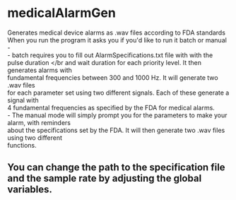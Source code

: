# medicalAlarmGen
Generates medical device alarms as .wav files according to FDA standards </br>
When you run the program it asks you if you'd like to run it batch or manual - </br>
    - batch requires you to fill out AlarmSpecifications.txt file with with the pulse duration </br
      and wait duration for each priority level. It then generates alarms with </br>
      fundamental frequencies between 300 and 1000 Hz. It will generate two .wav files </br>
      for each parameter set using two different signals. Each of these generate a signal with </br>
      4 fundamental frequencies as specified by the FDA for medical alarms.</br>
    - The manual mode will simply prompt you for the parameters to make your alarm, with reminders</br>
      about the specifications set by the FDA. It will then generate two .wav files using two different</br>
      functions.</br>
## You can change the path to the specification file and the sample rate by adjusting the global variables.
      
